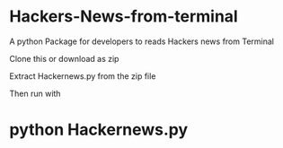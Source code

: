 # Hackers-News-from-terminal
A python Package for developers to reads Hackers news from Terminal

Clone this or download as zip

Extract Hackernews.py from the zip file

Then run with 



 # python Hackernews.py
